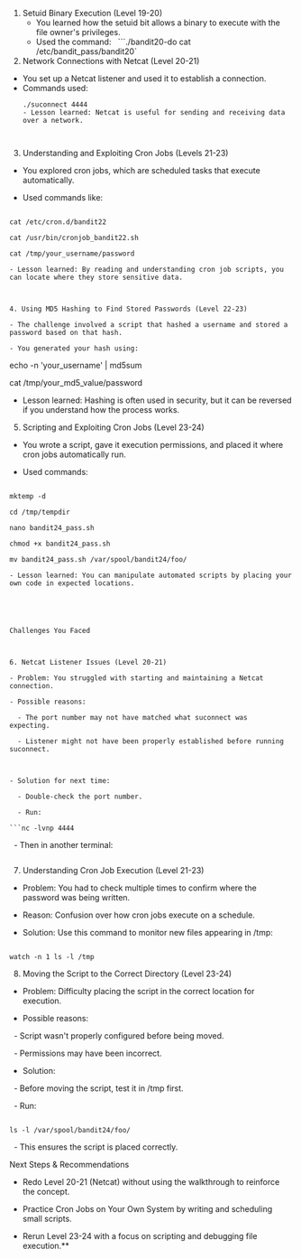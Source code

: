   
1. Setuid Binary Execution (Level 19-20)  
	- You learned how the setuid bit allows a binary to execute with the file owner's privileges.  
	- Used the command:  
	```./bandit20-do cat /etc/bandit_pass/bandit20`
2. Network Connections with Netcat (Level 20-21)  
- You set up a Netcat listener and used it to establish a connection.  
- Commands used:  
	```nc -lvnp 4444  
	./suconnect 4444  
	- Lesson learned: Netcat is useful for sending and receiving data over a network.  

  

3. Understanding and Exploiting Cron Jobs (Levels 21-23)  

- You explored cron jobs, which are scheduled tasks that execute automatically.  

- Used commands like:  

```

cat /etc/cron.d/bandit22  

cat /usr/bin/cronjob_bandit22.sh  

cat /tmp/your_username/password  

- Lesson learned: By reading and understanding cron job scripts, you can locate where they store sensitive data.  

  

4. Using MD5 Hashing to Find Stored Passwords (Level 22-23)  

- The challenge involved a script that hashed a username and stored a password based on that hash.  

- You generated your hash using:  

```

echo -n 'your_username' | md5sum  

cat /tmp/your_md5_value/password  

- Lesson learned: Hashing is often used in security, but it can be reversed if you understand how the process works.  

  

5. Scripting and Exploiting Cron Jobs (Level 23-24)  

- You wrote a script, gave it execution permissions, and placed it where cron jobs automatically run.  

- Used commands:  

```

mktemp -d  

cd /tmp/tempdir  

nano bandit24_pass.sh  

chmod +x bandit24_pass.sh  

mv bandit24_pass.sh /var/spool/bandit24/foo/  

- Lesson learned: You can manipulate automated scripts by placing your own code in expected locations.  

  
  
  

Challenges You Faced  

  

6. Netcat Listener Issues (Level 20-21)  

- Problem: You struggled with starting and maintaining a Netcat connection.  

- Possible reasons:  

  - The port number may not have matched what suconnect was expecting.  

  - Listener might not have been properly established before running suconnect.  

  

- Solution for next time:  

  - Double-check the port number.  

  - Run:  

```nc -lvnp 4444  

```

  - Then in another terminal:  

```./suconnect 4444  

```

  
  
  

7. Understanding Cron Job Execution (Level 21-23)  

- Problem: You had to check multiple times to confirm where the password was being written.  

- Reason: Confusion over how cron jobs execute on a schedule.  

- Solution: Use this command to monitor new files appearing in /tmp:  

```

watch -n 1 ls -l /tmp  

```

8. Moving the Script to the Correct Directory (Level 23-24)  

- Problem: Difficulty placing the script in the correct location for execution.  

- Possible reasons:  

  - Script wasn't properly configured before being moved.  

  - Permissions may have been incorrect.  

  

- Solution:  

  - Before moving the script, test it in /tmp first.  

  - Run:  

```

ls -l /var/spool/bandit24/foo/  

```

  - This ensures the script is placed correctly.  

  
  

Next Steps & Recommendations  

- Redo Level 20-21 (Netcat) without using the walkthrough to reinforce the concept.  

- Practice Cron Jobs on Your Own System by writing and scheduling small scripts.  

- Rerun Level 23-24 with a focus on scripting and debugging file execution.**